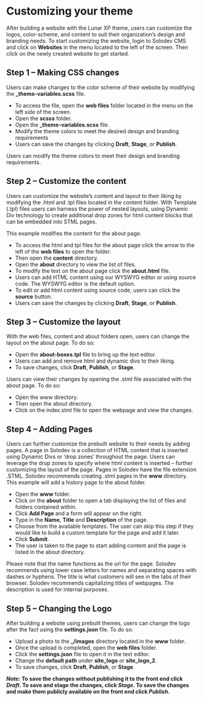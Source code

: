# Customizing your theme

After building a website with the Lunar XP theme, users can customize the logos, color-scheme, and content to suit their organization’s design and branding needs. To start customizing the website, login to Solodev CMS and click on **Websites** in the menu located to the left of the screen. Then click on the newly created website to get started. 

## Step 1 – Making CSS changes 

Users can make changes to the color scheme of their website by modifying the **_theme-variables.scss** file. 

* To access the file, open the **web files** folder located in the menu on the left side of the screen. 
* Open the **scsss** folder.
* Open the **_theme-variables.scss** file. 
* Modify the theme colors to meet the desired design and branding requirements
* Users can save the changes by clicking **Draft**, **Stage**, or **Publish**.

Users can modify the theme colors to meet their design and branding requirements. 

## Step 2 – Customize the content 

Users can customize the website’s content and layout to their liking by modifying the .html and .tpl files located in the content folder. With Template (.tpl) files users can harness the power of nested layouts, using Dynamic Div technology to create additional drop zones for html content blocks that can be embedded into STML pages.

This example modifies the content for the about page. 

* To access the html and tpl files for the about page click the arrow to the left of the **web files** to open the folder. 
* Then open the **content** directory. 
* Open the **about** directory to view the list of files. 
* To modify the text on the about page click the **about.html** file.
* Users can add HTML content using our WYSWYG editor or using source code. The WYSWYG editor is the default option. 
* To edit or add html content using source code, users can click the **source** button. 
* Users can save the changes by clicking **Draft**, **Stage**, or **Publish**. 

## Step 3  – Customize the layout

With the web files, content and about folders open, users can change the layout on the about page. To do so: 

* Open the **about-boxes.tpl** file to bring up the text editor. 
* Users can add and remove html and dynamic divs to their liking.
* To save changes, click **Draft**, **Publish**, or **Stage**.

Users can view their changes by opening the .stml file associated with the about page. To do so:

* Open the www directory.
* Then open the about directory.
* Click on the index.stml file to open the webpage and view the changes.

## Step 4 – Adding Pages

Users can further customize the prebuilt website to their needs by adding pages. A page in Solodev is a collection of HTML content that is inserted using Dynamic Divs or ‘drop zones’ throughout the page. Users can leverage the drop zones to specify where html content is inserted – further customizing the layout of the page. Pages in Solodev have the file extension .STML. Solodev recommends creating .stml pages in the **www** directory. This example will add a history page to the about folder. 

* Open the **www** folder.
* Click on the **about** folder to open a tab displaying the list of files and folders contained within.
* Click **Add Page** and a form will appear on the right.
* Type in the **Name**, **Title** and **Description** of the page.
* Choose from the available templates. The user can skip this step if they would like to build a custom template for the page and add it later. 
* Click **Submit**.
* The user is taken to the page to start adding content and the page is listed in the about directory.

Please note that the name functions as the url for the page. Solodev recommends using lower case letters for names and separating spaces with dashes or hyphens. The title is what customers will see in the tabs of their browser. Solodev recommends capitalizing titles of webpages. The description is used for internal purposes. 

## Step 5 – Changing the Logo

After building a website using prebuilt themes, users can change the logo after the fact using the **settings.json** file. To do so: 

* Upload a photo to the **_/images** directory located in the **www** folder.
* Once the upload is completed, open the **web files** folder.
* Click the **settings.json** file to open it in the text editor.
* Change the **default path** under **site_logo** or **site_logo_2**.
* To save changes, click **Draft**, **Publish**, or **Stage**.

***Note:* To save the changes without publishing it to the front end click *Draft*. To save and stage the changes, click *Stage*. To save the changes and make them publicly available on the front end click *Publish*.**

